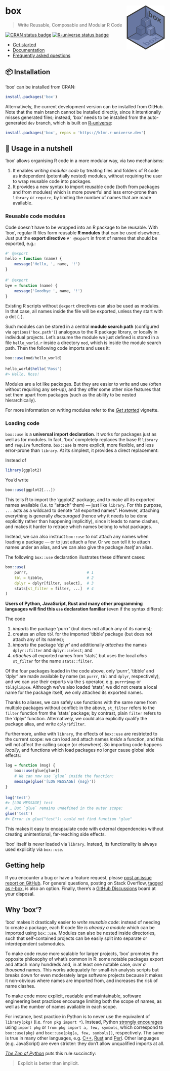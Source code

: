 <!-- README.md is generated from README.rmd. Please edit that file instead! -->



# box <img src="man/figures/logo.png" align="right" alt="" width="120"/>

> Write Reusable, Composable and Modular R Code


[![CRAN status badge](https://www.r-pkg.org/badges/version/box)][CRAN]
[![R-universe status badge](https://klmr.r-universe.dev/badges/box)][R-universe]

<div id='tldr'>

* [Get started][]
* [Documentation][]
* [Frequently asked questions][FAQ]

</div>

## 📦 Installation

‘box’ can be installed from CRAN:


```r
install.packages('box')
```

Alternatively, the current development version can be installed from GitHub.
Note that the main branch cannot be installed directly, since it intentionally
misses generated files; instead, ‘box’ needs to be installed from the
auto-generated `dev` branch, which is built on [R-universe][]:


```r
install.packages('box', repos = 'https://klmr.r-universe.dev')
```

## 🥜 Usage in a nutshell

‘box’ allows organising R code in a more modular way, via two mechanisms:

1. It enables *writing modular code* by treating files and folders of R code as
   independent (potentially nested) modules, without requiring the user to wrap
   reusable code into packages.
2. It provides a new syntax to import reusable code (both from packages and from
   modules) which is more powerful and less error-prone than `library` or
   `require`, by limiting the number of names that are made available.

### Reusable code modules

Code doesn’t have to be wrapped into an R package to be reusable. With ‘box’,
regular R files form reusable **R modules** that can be used elsewhere. Just put
the **export directive** `#' @export` in front of names that should be exported,
e.g.:

```r
#' @export
hello = function (name) {
    message('Hello, ', name, '!')
}

#' @export
bye = function (name) {
    message('Goodbye ', name, '!')
}
```

Existing R scripts without `@export` directives can also be used as modules. In
that case, all names inside the file will be exported, unless they start with a
dot (`.`).

Such modules can be stored in a central **module search path** (configured via
`options('box.path')`) analogous to the R package library, or locally in
individual projects. Let’s assume the module we just defined is stored in a file
`hello_world.r` inside a directory `mod`, which is inside the module search
path. Then the following code imports and uses it:


```r
box::use(mod/hello_world)

hello_world$hello('Ross')
#> Hello, Ross!
```

Modules are a lot like packages. But they are easier to write and use (often
without requiring any set-up), and they offer some other nice features that set
them apart from packages (such as the ability to be nested hierarchically).

For more information on writing modules refer to the *[Get started][]* vignette.

### Loading code

`box::use` is a **universal import declaration**. It works for packages just as
well as for modules. In fact, ‘box’ completely replaces the base R `library` and
`require` functions. `box::use` is more explicit, more flexible, and less
error-prone than `library`. At its simplest, it provides a direct replacement:

Instead of


```r
library(ggplot2)
```

You’d write


```r
box::use(ggplot2[...])
```

This tells R to import the ‘ggplot2’ package, and to make all its exported names
available (i.e. to “attach” them) — just like `library`. For this purpose, `...`
acts as a wildcard to denote “all exported names”. However, attaching everything
is generally *discouraged* (hence why it needs to be done explicitly rather than
happening implicitly), since it leads to name clashes, and makes it harder to
retrace which names belong to what packages.

Instead, we can also instruct `box::use` to not attach any names when loading a
package — or to just attach a few. Or we can tell it to attach names under an
alias, and we can also give the package *itself* an alias.

The following `box::use` declaration illustrates these different cases:


```r
box::use(
    purrr,                          # 1
    tbl = tibble,                   # 2
    dplyr = dplyr[filter, select],  # 3
    stats[st_filter = filter, ...]  # 4
)
```

**Users of Python, JavaScript, Rust and many other programming languages will
find this `use` declaration familiar** (even if the syntax differs):

The code

1. *imports* the package ‘purrr’ (but does not attach any of its names);
2. creates an *alias* `tbl` for the imported ‘tibble’ package (but does not
   attach any of its names);
3. *imports* the package ‘dplyr’ and additionally *attaches* the names
   `dplyr::filter` and `dplyr::select`; and
4. *attaches* all exported names from ‘stats’, but uses the local *alias*
   `st_filter` for the name `stats::filter`.

Of the four packages loaded in the code above, only ‘purrr’, ‘tibble’ and
‘dplyr’ are made available by name (as `purrr`, `tbl` and `dplyr`,
respectively), and we can use their exports via the `$` operator, e.g.
`purrr$map` or `tbl$glimpse`. Although we’ve also loaded ‘stats’, we did not
create a local name for the package itself, we only attached its exported names.

Thanks to aliases, we can safely use functions with the same name from multiple
packages without conflict: in the above, `st_filter` refers to the `filter`
function from the ‘stats’ package; by contrast, plain `filter` refers to the
‘dplyr’ function. Alternatively, we could also explicitly qualify the package
alias, and write `dplyr$filter`.

Furthermore, unlike with `library`, the effects of `box::use` are restricted to
the current scope: we can load and attach names *inside* a function, and this
will not affect the calling scope (or elsewhere). So importing code happens
*locally*, and functions which load packages no longer cause global side
effects:


```r
log = function (msg) {
    box::use(glue[glue])
    # We can now use `glue` inside the function:
    message(glue('[LOG MESSAGE] {msg}'))
}

log('test')
#> [LOG MESSAGE] test
# … But `glue` remains undefined in the outer scope:
glue('test')
#> Error in glue("test"): could not find function "glue"
```

This makes it easy to encapsulate code with external dependencies without
creating unintentional, far-reaching side effects.

‘box’ itself is never loaded via `library`. Instead, its functionality is always
used explicitly via `box::use`.

## Getting help

If you encounter a bug or have a feature request, please [post an issue report
on GitHub][new-issue]. For general questions, posting on Stack Overflow, [tagged
as <span class="so-tag">r-box</span>][so:r-box], is also an option. Finally,
there’s a [GitHub Discussions][] board at your disposal.

## Why ‘box’?

‘box’ makes it drastically easier to *write reusable code*: instead of needing
to create a package, each R code file *is already a module* which can be
imported using `box::use`. Modules can also be nested inside directories, such
that self-contained projects can be easily split into separate or interdependent
submodules.

To make code reuse more scalable for larger projects, ‘box’ promotes the
opposite philosophy of what’s common in R: some notable packages export and
attach many hundreds and, in at least one notable case, *over a thousand* names.
This works adequately for small-ish analysis scripts but breaks down for even
moderately large software projects because it makes it non-obvious where names
are imported from, and increases the risk of name clashes.

To make code more explicit, readable and maintainable, software engineering best
practices encourage limiting both the scope of names, as well as the number of
names available in each scope.

For instance, best practice in Python is to never use the equivalent of
`library(pkg)` (i.e. `from pkg import *`). Instead, Python [strongly
encourages][pep8] using `import pkg` or `from pkg import a, few, symbols`, which
correspond to `box::use(pkg)` and `box::use(pkg[a, few, symbols])`,
respectively. The same is true in many other languages, e.g. [C++][], [Rust][]
and [Perl][]. Other languages (e.g. JavaScript) are even stricter: they don’t
allow unqualified imports at all.

[*The Zen of Python*][pep20] puts this rule succinctly:

> Explicit is better than implicit.

[CRAN]: https://cran.r-project.org/package=box
[R-universe]: https://klmr.r-universe.dev/
[roxygen2]: https://roxygen2.r-lib.org/
[pep8]: https://www.python.org/dev/peps/pep-0008/#imports
[Get started]: https://klmr.me/box/articles/box.html
[Documentation]: https://klmr.me/box/reference/index.html
[FAQ]: https://klmr.me/box/articles/faq.html
[new-issue]: https://github.com/klmr/box/issues/new
[so:r-box]: https://stackoverflow.com/questions/tagged/r-box?tab=Newest
[GitHub Discussions]: https://github.com/klmr/box/discussions
[C++]: https://isocpp.github.io/CppCoreGuidelines/CppCoreGuidelines#Rs-using
[Rust]: https://doc.rust-lang.org/book/ch07-04-bringing-paths-into-scope-with-the-use-keyword.html#the-glob-operator
[Perl]: https://perldoc.perl.org/Exporter#Selecting-What-to-Export
[pep20]: https://www.python.org/dev/peps/pep-0020/
